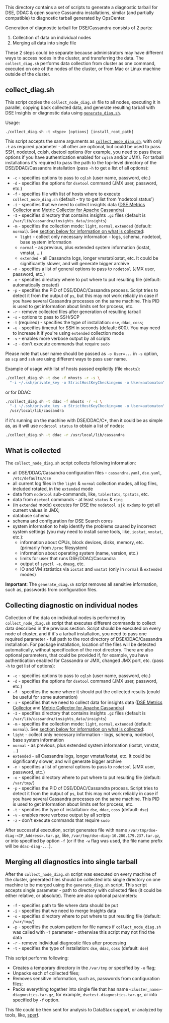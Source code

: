 This directory contains a set of scripts to generate a diagnostic tarball for DSE, DDAC &
open source Cassandra installations, similar (and partially compatible) to diagnostic
tarball generated by OpsCenter.

Generation of diagnostic tarball for DSE/Cassandra consists of 2 parts:
1. Collection of data on individual nodes
2. Merging all data into single file

These 2 steps could be separate because administrators may have different ways to access
nodes in the cluster, and transferring the data.  The `collect_diag.sh` performs data
collection from cluster as one command, executed on one of the nodes of the cluster, or
from Mac or Linux machine outside of the cluster.

## collect_diag.sh

This script copies the `collect_node_diag.sh` file to all nodes, executing it in parallel,
copying back collected data, and generate resulting tarball with DSE Insights or
diagnostic data using [`generate_diag.sh`](#merging-all-diagnostics-into-single-tarball).

Usage:

```
./collect_diag.sh -t <type> [options] [install_root_path]
```

This script accepts the same arguments as [`collect_node_diag.sh`](#collecting-diagnostic-on-individual-nodes), 
with only `-t` as required parameter - all other are optional, but could be used to pass
SSH, nodetool, cqlsh, dsetool options (for example, you need to pass these options if you
have authentication enabled for `cqlsh` and/or JMX).  For tarball installations it's
required to pass the path to the top-level directory of the DSE/DDAC/Cassandra
installation (pass `-h` to get a list of all options): 

* `-c` - specifies options to pass to `cqlsh` (user name, password, etc.)
* `-d` - specifies the options for `dsetool` command (JMX user, password, etc.)
* `-f` - specifies file with list of hosts where to execute
 `collect_node_diag.sh` (default - try to get list from 'nodetool status')
* `-i` - specifies that we need to collect insights data ([DSE Metrics Collector](https://docs.datastax.com/en/monitoring/doc/monitoring/opsUseMetricsCollector.html) and [Metric Collector for Apache Cassandra](https://github.com/datastax/metric-collector-for-apache-cassandra))
* `-I` - specifies directory that contains insights `.gz` files (default is `/var/lib/cassandra/insights_data/insights`)
* `-m` - specifies the collection mode: `light`, `normal`, `extended` (default:
 `normal`). See [section below for information on what is collected](#what-is-collected):
  * `light` - collect only necessary information - logs, schema, nodetool, base system
 information
  * `normal` - as previous, plus extended system information (iostat, vmstat, ...)
  * `extended` - all Cassandra logs, longer vmstat/iostat, etc. It could be significantly
   slower, and will generate bigger archive
* `-n` - specifies a list of general options to pass to `nodetool` (JMX user, password, etc.)
* `-o` - specifies directory where to put where to put resulting file (default:
  automatically created)
* `-p` - specifies the PID of DSE/DDAC/Cassandra process.  Script tries to detect it from the output of
  `ps`, but this may not work reliably in case if you have several Cassandra processes on
  the same machine.  This PID is used to get information about limits set for process, etc.
* `-r` - remove collected files after generation of resulting tarball
* `-s` - options to pass to SSH/SCP
* `-t` (required) - specifies the type of installation: `dse`, `ddac`, `coss`;
* `-u` - specifies timeout for SSH in seconds (default: 600). You may need to increase it
  if you're using `extended` collection mode
* `-v` - enables more verbose output by all scripts
* `-z` - don't execute commands that require `sudo`

Please note that user name should be passed as `-o User=...` in `-s` option, as `scp` and
`ssh` are using different ways to pass user name.

Example of usage with list of hosts passed explicitly (file `mhosts`):

```sh
./collect_diag.sh -t dse -f mhosts -r -s \
  "-i ~/.ssh/private_key -o StrictHostKeyChecking=no -o User=automaton"
```

or for DDAC:

```sh
./collect_diag.sh -t ddac -f mhosts -r -s \
  "-i ~/.ssh/private_key -o StrictHostKeyChecking=no -o User=automaton" \
  /usr/local/lib/cassandra
```

if it's running on the machine with DSE/DDAC/C*, then it could be as simple as, as it will
use `nodetool status` to obtain a list of nodes:

```sh
./collect_diag.sh -t ddac -r /usr/local/lib/cassandra
```

## What is collected

The `collect_node_diag.sh` script collects following information:

* all DSE/DDAC/Cassandra configuration files - `cassandra.yaml`, `dse.yaml`, `/etc/defaults/dse`
* all current log files in the `light` & `normal` collection modes, all log files,
  included rotated, in the `extended` mode
* data from `nodetool` sub-commands, like, `tablestats`, `tpstats`, etc.
* data from `dsetool` commands - at least `status` & `ring`
* (in `extended` mode) executes for DSE the `nodetool sjk mxdump` to get all current values in JMX;
* database schema
* schema and configuration for DSE Search cores
* system information to help identify the problems caused by incorrect system settings
  (you may need to install some tools, like, `iostat`, `vmstat`, etc.):
  * information about CPUs, block devices, disks, memory, etc. (primarily from `/proc` filesystem)
  * information about operating system (name, version, etc.)
  * limits for user that runs DSE/DDAC/Cassandra
  * output of `sysctl -a`, `dmesg`, etc.
  * IO and VM statistics via `iostat` and `vmstat` (only in `normal` & `extended` modes)

**Important**: The `generate_diag.sh` script removes all sensitive information, such as,
passwords from configuration files.

## Collecting diagnostic on individual nodes

Collection of the data on individual nodes is performed by `collect_node_diag.sh` script
that executes different commands to collect data described in the previous section.
Script should be executed on every node of cluster, and if it's a tarball installation,
you need to pass one required parameter - full path to the root directory of
DSE/DDAC/Cassandra installation.  For package installation, location of the files will be
detected automatically, without specification of the root directory.  There are also
optional parameters, that could be provided if, for example, you have authentication
enabled for Cassandra or JMX, changed JMX port, etc. (pass `-h` to get list of options):

* `-c` - specifies options to pass to `cqlsh` (user name, password, etc.)
* `-d` - specifies the options for `dsetool` command (JMX user, password, etc.)
* `-f` - specifies the name where it should put the collected results (could be useful for
  some automation)
* `-i` - specifies that we need to collect data for  insights data ([DSE Metrics Collector](https://docs.datastax.com/en/monitoring/doc/monitoring/opsUseMetricsCollector.html) and [Metric Collector for Apache Cassandra](https://github.com/datastax/metric-collector-for-apache-cassandra))
* `-I` - specifies directory that contains insights `.gz` files (default is `/var/lib/cassandra/insights_data/insights`)
* `-m` - specifies the collection mode: `light`, `normal`, `extended` (default:
 `normal`). See [section below for information on what is collected](#what-is-collected):
 * `light` - collect only necessary information - logs, schema, nodetool, base system
 information
 * `normal` - as previous, plus extended system information (iostat, vmstat, ...)
 * `extended` - all Cassandra logs, longer vmstat/iostat, etc. It could be significantly
   slower, and will generate bigger archive
* `-n` - specifies a list of general options to pass to `nodetool` (JMX user, password, etc.)
* `-o` - specifies directory where to put where to put resulting file (default: `/var/tmp/`)
* `-p` - specifies the PID of DSE/DDAC/Cassandra process.  Script tries to detect it from
  the output of `ps`, but this may not work reliably in case if you have several Cassandra
  processes on the same machine.  This PID is used to get information about limits set for
  process, etc.
* `-t` - specifies the type of installation: `dse`, `ddac`, `coss`  (default: `dse`)
* `-v` - enables more verbose output by all scripts
* `-z` - don't execute commands that require `sudo`

After successful execution, script generates file with name
`/var/tmp/dse-diag-<IP_Address>.tar.gz`, like, `/var/tmp/dse-diag-10.200.179.237.tar.gz`,
or into specified by option `-f` (or if the `-w` flag was used, the file name prefix will
be `ddac-diag-...`).

## Merging all diagnostics into single tarball

After the `collect_node_diag.sh` script was executed on every machine of the cluster,
generated files should be collected into single directory on one machine to be merged
using the `generate_diag.sh` script.  This script accepts single parameter - path to
directory with collected files (it could be either relative, or absolute).  There are also
optional parameters:

* `-f` - specifies path to file where data should be put
* `-i` - specifies that we need to merge Insights data
* `-o` - specifies directory where to put where to put resulting file (default: `/var/tmp/`)
* `-p` - specifies the custom pattern for file names if `collect_node_diag.sh` was called
  with `-f` parameter - otherwise this script may not find the data
* `-r` - remove individual diagnostic files after processing
* `-t` - specifies the type of installation: `dse`, `ddac`, `coss` (default: `dse`)

This script performs following:

* Creates a temporary directory in the `/var/tmp` or specified by `-o` flag;
* Unpacks each of collected files;
* Removes sensitive information, such as, passwords from configuration files;
* Packs everything together into single file that has name
  `<cluster_name>-diagnostics.tar.gz`, for example, `dsetest-diagnostics.tar.gz`, or into
  specified by `-f` option.

This file could be then sent for analysis to DataStax support, or analyzed by tools, like, [sperf](https://github.com/DataStax-Toolkit/sperf).

